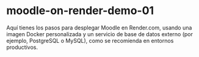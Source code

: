 # moodle-on-render-demo-01
Aquí tienes los pasos para desplegar Moodle en Render.com, usando una imagen Docker personalizada y un servicio de base de datos externo (por ejemplo, PostgreSQL o MySQL), como se recomienda en entornos productivos.
